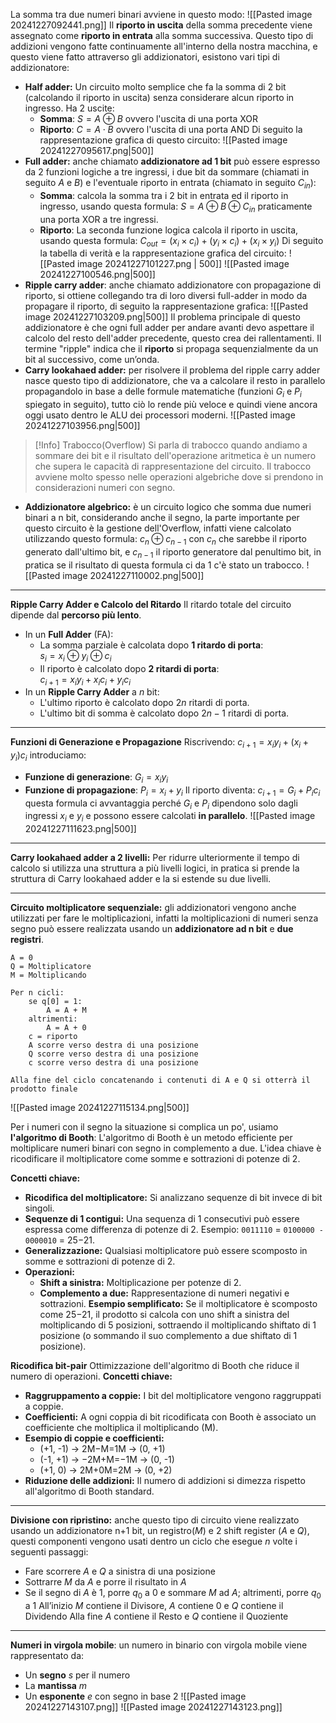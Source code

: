 La somma tra due numeri binari avviene in questo modo:
![[Pasted image 20241227092441.png]]
Il **riporto in uscita** della somma precedente viene assegnato come **riporto in entrata** alla somma successiva. Questo tipo di addizioni vengono fatte continuamente all'interno della nostra macchina, e questo viene fatto attraverso gli addizionatori, esistono vari tipi di addizionatore:
- **Half adder:** Un circuito molto semplice che fa la somma di 2 bit (calcolando il riporto in uscita) senza considerare alcun riporto in ingresso. Ha 2 uscite:
	- **Somma**: $S=A⊕B$ ovvero l'uscita di una porta XOR
	- **Riporto**: $C=A⋅B$ ovvero l'uscita di una porta AND
  Di seguito la rappresentazione grafica di questo circuito:
  ![[Pasted image 20241227095617.png|500]]
- **Full adder:** anche chiamato **addizionatore ad 1 bit** può essere espresso da 2 funzioni logiche a tre ingressi, i due bit da sommare (chiamati in seguito $A$ e $B$) e l'eventuale riporto in entrata (chiamato in seguito $C_{in}$):
	- **Somma**: calcola la somma tra i 2 bit in entrata ed il riporto in ingresso, usando questa formula: $S=A⊕B⊕C_{in}$ praticamente una porta XOR a tre ingressi.
	- **Riporto**: La seconda funzione logica calcola il riporto in uscita, usando questa formula: $C_{out} = (x_i \times c_i) + (y_i \times c_i) + (x_i \times y_i)$ 
  Di seguito la tabella di verità e la rappresentazione grafica del circuito:
  ![[Pasted image 20241227101227.png | 500]]
  ![[Pasted image 20241227100546.png|500]]
- **Ripple carry adder**: anche chiamato addizionatore con propagazione di riporto, si ottiene collegando tra di loro diversi full-adder in modo da propagare il riporto, di seguito la rappresentazione grafica:
  ![[Pasted image 20241227103209.png|500]]
  Il problema principale di questo addizionatore è che ogni full adder per andare avanti devo aspettare il calcolo del resto dell'adder precedente, questo crea dei rallentamenti. Il termine "ripple" indica che il **riporto** si propaga sequenzialmente da un bit al successivo, come un’onda.
- **Carry lookahaed adder:** per risolvere il problema del ripple carry adder nasce questo tipo di addizionatore, che va a calcolare il resto in parallelo propagandolo in base a delle formule matematiche (funzioni $G_i$ e $P_i$ spiegato in seguito), tutto ciò lo rende più veloce e quindi viene ancora oggi usato dentro le ALU dei processori moderni.
  ![[Pasted image 20241227103956.png|500]]

> [!Info] Trabocco(Overflow)
>  Si parla di trabocco quando andiamo a sommare dei bit e il risultato dell'operazione aritmetica è un numero che supera le capacità di rappresentazione del circuito. Il trabocco avviene molto spesso nelle operazioni algebriche dove si prendono in considerazioni numeri con segno.

- **Addizionatore algebrico:** è un circuito logico che somma due numeri binari a n bit, considerando anche il segno, la parte importante per questo circuito è la gestione dell'Overflow, infatti viene calcolato utilizzando questo formula: $c_n \oplus c_{n-1}$ con $c_n$ che sarebbe il riporto generato dall'ultimo bit, e $c_{n-1}$ il riporto generatore dal penultimo bit, in pratica se il risultato di questa formula ci da 1 c'è stato un trabocco.
  ![[Pasted image 20241227110002.png|500]]
---

**Ripple Carry Adder e Calcolo del Ritardo**
Il ritardo totale del circuito dipende dal **percorso più lento**.
- In un **Full Adder** (FA): 
	- La somma parziale è calcolata dopo **1 ritardo di porta**:  
		  $s_i = x_i \oplus y_i \oplus c_i$ 
	- Il riporto è calcolato dopo **2 ritardi di porta**:  
		  $c_{i+1} = x_i y_i + x_i c_i + y_i c_i$
- In un **Ripple Carry Adder** a $n$ bit:
	- L'ultimo riporto è calcolato dopo $2n$ ritardi di porta. 
	- L'ultimo bit di somma è calcolato dopo $2n - 1$ ritardi di porta.

---

**Funzioni di Generazione e Propagazione**
Riscrivendo: $c_{i+1} = x_i y_i + (x_i + y_i) c_i$  introduciamo:
  - **Funzione di generazione**:  $G_i = x_i y_i$
  - **Funzione di propagazione**:  $P_i = x_i + y_i$
Il riporto diventa:  $c_{i+1} = G_i + P_i c_i$ questa formula ci avvantaggia perché $G_i$ e $P_i$ dipendono solo dagli ingressi $x_i$ e $y_i$ e possono essere calcolati **in parallelo**. 
![[Pasted image 20241227111623.png|500]]

---

**Carry lookahaed adder a 2 livelli:** Per ridurre ulteriormente il tempo di calcolo si utilizza una struttura a più livelli logici, in pratica si prende la struttura di Carry lookahaed adder e la si estende su due livelli. 

---

**Circuito moltiplicatore sequenziale:** gli addizionatori vengono anche utilizzati per fare le moltiplicazioni, infatti la moltiplicazioni di numeri senza segno può essere realizzata usando un **addizionatore ad n bit** e **due registri**.
```
A = 0
Q = Moltiplicatore
M = Moltiplicando

Per n cicli:
	se q[0] = 1:
		A = A + M
	altrimenti:
		A = A + 0
	c = riporto
	A scorre verso destra di una posizione
	Q scorre verso destra di una posizione
	c scorre verso destra di una posizione

Alla fine del ciclo concatenando i contenuti di A e Q si otterrà il prodotto finale
```
![[Pasted image 20241227115134.png|500]]

Per i numeri con il segno la situazione si complica un po', usiamo **l'algoritmo di Booth**:
L'algoritmo di Booth è un metodo efficiente per moltiplicare numeri binari con segno in complemento a due. L'idea chiave è ricodificare il moltiplicatore come somme e sottrazioni di potenze di 2.

**Concetti chiave:**
- **Ricodifica del moltiplicatore:** Si analizzano sequenze di bit invece di bit singoli.
- **Sequenze di 1 contigui:** Una sequenza di 1 consecutivi può essere espressa come differenza di potenze di 2. Esempio: `0011110` = `0100000 - 0000010` = 25−21.
- **Generalizzazione:** Qualsiasi moltiplicatore può essere scomposto in somme e sottrazioni di potenze di 2.
- **Operazioni:**
    - **Shift a sinistra:** Moltiplicazione per potenze di 2.
    - **Complemento a due:** Rappresentazione di numeri negativi e sottrazioni.
**Esempio semplificato:** Se il moltiplicatore è scomposto come 25−21, il prodotto si calcola con uno shift a sinistra del moltiplicando di 5 posizioni, sottraendo il moltiplicando shiftato di 1 posizione (o sommando il suo complemento a due shiftato di 1 posizione).

**Ricodifica bit-pair**
Ottimizzazione dell'algoritmo di Booth che riduce il numero di operazioni.
**Concetti chiave:**
- **Raggruppamento a coppie:** I bit del moltiplicatore vengono raggruppati a coppie.
- **Coefficienti:** A ogni coppia di bit ricodificata con Booth è associato un coefficiente che moltiplica il moltiplicando (M).
- **Esempio di coppie e coefficienti:**
    - (+1, -1) → 2M−M=1M → (0, +1)
    - (-1, +1) → −2M+M=−1M → (0, -1)
    - (+1, 0) → 2M+0M=2M → (0, +2)
- **Riduzione delle addizioni:** Il numero di addizioni si dimezza rispetto all'algoritmo di Booth standard.
---

**Divisione con ripristino:** anche questo tipo di circuito viene realizzato usando un addizionatore n+1 bit, un registro($M$) e 2 shift register ($A$ e $Q$), questi componenti vengono usati dentro un ciclo che esegue $n$ volte i seguenti passaggi:
- Fare scorrere $A$ e $Q$ a sinistra di una posizione
- Sottrarre $M$ da $A$ e porre il risultato in $A$
- Se il segno di $A$ è 1, porre $q_0$ a 0 e sommare $M$ ad $A$; altrimenti, porre $q_0$ a 1
All’inizio $M$ contiene il Divisore, $A$ contiene 0 e $Q$ contiene il Dividendo
Alla fine $A$ contiene il Resto e $Q$ contiene il Quoziente

---
**Numeri in virgola mobile**: un numero in binario con virgola mobile viene rappresentato da:
- Un **segno** $s$ per il numero
- La **mantissa** $m$
- Un **esponente** $e$ con segno in base 2
![[Pasted image 20241227143107.png]]
![[Pasted image 20241227143123.png]]
